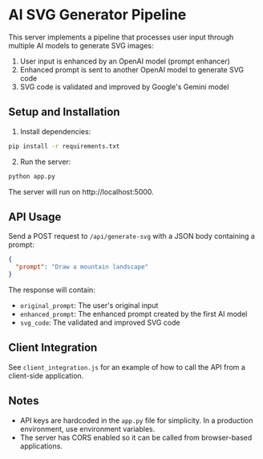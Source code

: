 # AI SVG Generator Pipeline

This server implements a pipeline that processes user input through multiple AI models to generate SVG images:

1. User input is enhanced by an OpenAI model (prompt enhancer)
2. Enhanced prompt is sent to another OpenAI model to generate SVG code
3. SVG code is validated and improved by Google's Gemini model

## Setup and Installation

1. Install dependencies:

```bash
pip install -r requirements.txt
```

2. Run the server:

```bash
python app.py
```

The server will run on http://localhost:5000.

## API Usage

Send a POST request to `/api/generate-svg` with a JSON body containing a prompt:

```json
{
  "prompt": "Draw a mountain landscape"
}
```

The response will contain:
- `original_prompt`: The user's original input
- `enhanced_prompt`: The enhanced prompt created by the first AI model
- `svg_code`: The validated and improved SVG code

## Client Integration

See `client_integration.js` for an example of how to call the API from a client-side application.

## Notes

- API keys are hardcoded in the `app.py` file for simplicity. In a production environment, use environment variables.
- The server has CORS enabled so it can be called from browser-based applications. 